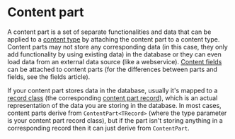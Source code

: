 # Content part



A content part is a set of separate functionalities and data that can be applied to a [content type](ContentType) by attaching the content part to a content type. Content parts may not store any corresponding data (in this case, they only add functionality by using existing data) in the database or they can even load data from an external data source (like a webservice). [Content fields](ContentField) can be attached to content parts (for the differences between parts and fields, see the fields article).

If your content part stores data in the database, usually it's mapped to a [record class](Record) (the corresponding [content part record](ContentPartRecord)), which is an actual representation of the data you are storing in the database. In most cases, content parts derive from `ContentPart<TRecord>` (where the type parameter is your content part record class), but if the part isn't storing anything in a corresponding record then it can just derive from `ContentPart`.